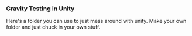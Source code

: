 ### Gravity Testing in Unity
Here's a folder you can use to just mess around with unity. Make your own folder and just chuck in your own stuff.